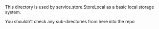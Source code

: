 This directory is used by service.store.StoreLocal as a basic local storage system.

You shouldn't check any sub-directories from here into the repo